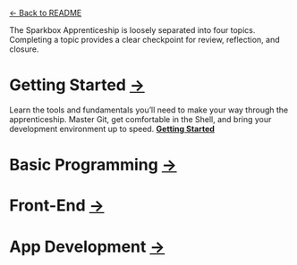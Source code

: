 [← Back to README](/README.md)

The Sparkbox Apprenticeship is loosely separated into four topics. Completing a topic provides a clear checkpoint for review, reflection, and closure.

# Getting Started [→](/getting-started/README.md)
Learn the tools and fundamentals you’ll need to make your way through the apprenticeship. Master Git, get comfortable in the Shell, and bring your development environment up to speed. **[Getting Started](/getting-started/README.md)**

# Basic Programming [→](/basic-programming/README.md)

# Front-End [→](/front-end/README.md)

# App Development [→](/app-dev/README.md)